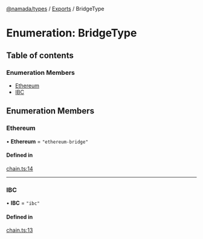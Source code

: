 [@namada/types](../README.md) / [Exports](../modules.md) / BridgeType

# Enumeration: BridgeType

## Table of contents

### Enumeration Members

- [Ethereum](BridgeType.md#ethereum)
- [IBC](BridgeType.md#ibc)

## Enumeration Members

### Ethereum

• **Ethereum** = ``"ethereum-bridge"``

#### Defined in

[chain.ts:14](https://github.com/anoma/namada-interface/blob/65deeb6f/packages/types/src/chain.ts#L14)

___

### IBC

• **IBC** = ``"ibc"``

#### Defined in

[chain.ts:13](https://github.com/anoma/namada-interface/blob/65deeb6f/packages/types/src/chain.ts#L13)
